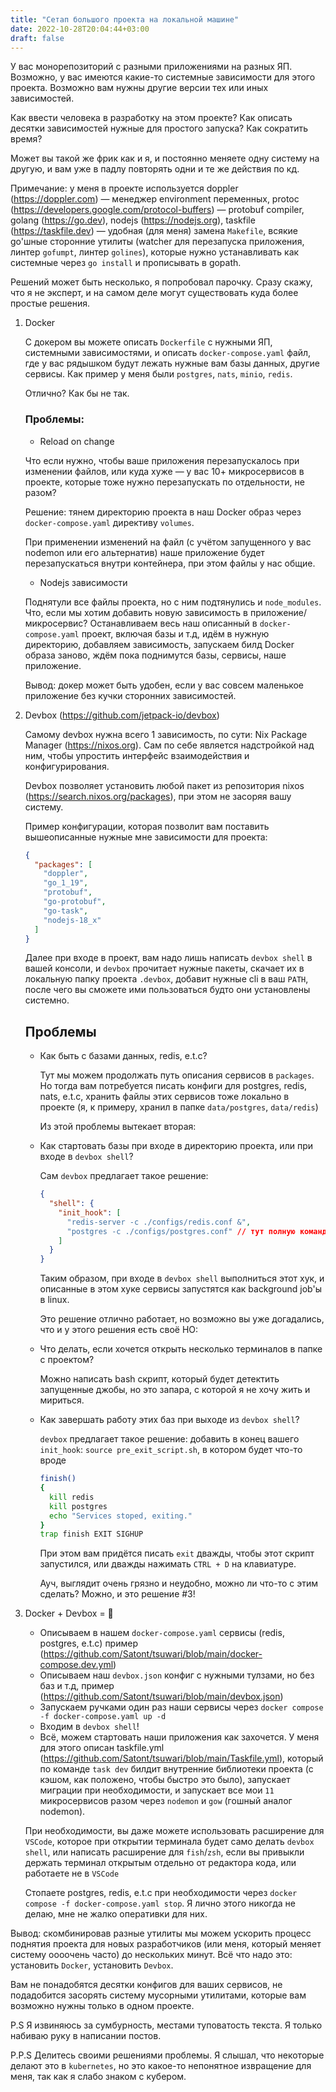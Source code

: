 ```yaml
---
title: "Cетап большого проекта на локальной машине"
date: 2022-10-28T20:04:44+03:00
draft: false
---
```


У вас монорепозиторий с разными приложениями на разных ЯП. Возможно, у вас имеются какие-то системные зависимости для этого проекта. Возможно вам нужны другие версии тех или иных зависимостей.

Как ввести человека в разработку на этом проекте? Как описать десятки зависимостей нужные для простого запуска? Как сократить время?

Может вы такой же фрик как и я, и постоянно меняете одну систему на другую, и вам уже в падлу повторять одни и те же действия по кд.

Примечание: у меня в проекте используется doppler (https://doppler.com) — менеджер environment переменных, protoc (https://developers.google.com/protocol-buffers) — protobuf compiler, golang (https://go.dev), nodejs (https://nodejs.org), taskfile (https://taskfile.dev) — удобная (для меня) замена `Makefile`, всякие go'шные сторонние утилиты (watcher для перезапуска приложения, линтер `gofumpt`, линтер `golines`), которые нужно устанавливать как системные через `go install` и прописывать в gopath.

Решений может быть несколько, я попробовал парочку. Сразу скажу, что я не эксперт, и на самом деле могут существовать куда более простые решения.

1. Docker

    С докером вы можете описать `Dockerfile` с нужными ЯП, системными зависимостями, и описать `docker-compose.yaml` файл, где у вас рядышком будут лежать нужные вам базы данных, другие сервисы. Как пример у меня были `postgres`, `nats`, `minio`, `redis`.

    Отлично? Как бы не так.

    ### Проблемы:

    * Reload on change
    
    Что если нужно, чтобы ваше приложения перезапускалось при изменении файлов, или куда хуже — у вас 10+ микросервисов в проекте, которые тоже нужно перезапускать по отдельности, не разом?

    Решение: тянем директорию проекта в наш Docker образ через `docker-compose.yaml` директиву `volumes`.

    При применении изменений на файл (с учётом запущенного у вас nodemon или его альтернатив) наше приложение будет перезапускаться внутри контейнера, при этом файлы у нас общие.

    * Nodejs зависимости

    Поднятули все файлы проекта, но с ним подтянулись и `node_modules`. Что, если мы хотим добавить новую зависимость в приложение/микросервис? Останавливаем весь наш описанный в `docker-compose.yaml` проект, включая базы и т.д, идём в нужную директорию, добавляем зависимость, запускаем билд Docker образа заново, ждём пока поднимутся базы, сервисы, наше приложение.

    Вывод: докер может быть удобен, если у вас совсем маленькое приложение без кучки сторонних зависимостей.

2. Devbox (https://github.com/jetpack-io/devbox)

    Самому devbox нужна всего 1 зависимость, по сути: Nix Package Manager (https://nixos.org). Сам по себе является надстройкой над ним, чтобы упростить интерфейс взаимодействия и конфигурирования.

    Devbox позволяет установить любой пакет из репозитория nixos (https://search.nixos.org/packages), при этом не засоряя вашу систему. 

    Пример конфигурации, которая позволит вам поставить вышеописанные нужные мне зависимости для проекта: 

    ```json
    {
      "packages": [
        "doppler",
        "go_1_19",
        "protobuf",
        "go-protobuf",
        "go-task",
        "nodejs-18_x"
      ]
    }
    ```

    Далее при входе в проект, вам надо лишь написать `devbox shell` в вашей консоли, и `devbox` прочитает нужные пакеты, скачает их в локальную папку проекта `.devbox`, добавит нужные cli в ваш `PATH`, после чего вы сможете ими пользоваться будто они установлены системно.

    ## Проблемы

    * Как быть с базами данных, redis, e.t.c?

      Тут мы можем продолжать путь описания сервисов в `packages`. Но тогда вам потребуется писать конфиги для postgres, redis, nats, e.t.c, хранить файлы этих сервисов тоже локально в проекте (я, к примеру, хранил в папке `data/postgres`, `data/redis`)

      Из этой проблемы вытекает вторая:

    * Как стартовать базы при входе в директорию проекта, или при входе в `devbox shell`?

      Сам `devbox` предлагает такое решение:

      ```json
      {
        "shell": {
          "init_hook": [
            "redis-server -c ./configs/redis.conf &",
            "postgres -c ./configs/postgres.conf" // тут полную команду я не помню, потому это лишь абстрактный пример.
          ]
        }
      }
      ```

      Таким образом, при входе в `devbox shell` выполниться этот хук, и описанные в этом хуке сервисы запустятся как background job'ы в linux. 


      Это решение отлично работает, но возможно вы уже догадались, что и у этого решения есть своё НО:

    * Что делать, если хочется открыть несколько терминалов в папке с проектом?

      Можно написать bash скрипт, который будет детектить запущенные джобы, но это запара, с которой я не хочу жить и мириться.

    * Как завершать работу этих баз при выходе из `devbox shell`?

      `devbox` предлагает такое решение: добавить в конец вашего `init_hook`: `source pre_exit_script.sh`, в котором будет что-то вроде

      ```bash
      finish()
      {
        kill redis
        kill postgres
        echo "Services stoped, exiting."
      }
      trap finish EXIT SIGHUP
      ```

      При этом вам придётся писать `exit` дважды, чтобы этот скрипт запустился, или дважды нажимать `CTRL + D` на клавиатуре.

      Ауч, выглядит очень грязно и неудобно, можно ли что-то с этим сделать? Можно, и это решение #3!

3. Docker + Devbox = 🥰

    * Описываем в нашем `docker-compose.yaml` сервисы (redis, postgres, e.t.c) пример (https://github.com/Satont/tsuwari/blob/main/docker-compose.dev.yml)
    *  Описываем наш `devbox.json` конфиг с нужными тулзами, но без баз и т.д, пример (https://github.com/Satont/tsuwari/blob/main/devbox.json)
    *  Запускаем ручками один раз наши сервисы через `docker compose -f docker-compose.yaml up -d`
    *  Входим в `devbox shell`!
    *  Всё, можем стартовать наши приложения как захочется. 
    У меня для этого описан taskfile.yml (https://github.com/Satont/tsuwari/blob/main/Taskfile.yml), который по команде `task dev` билдит внутренние библиотеки проекта (с кэшом, как положено, чтобы быстро это было), запускает миграции при необходимости, и запускает все мои `11` микросервисов разом через `nodemon` и `gow` (гошный аналог nodemon).


    При необходимости, вы даже можете использовать расширение для `VSCode`, которое при открытии терминала будет само делать `devbox shell`, или написать расширение для `fish`/`zsh`, если вы привыкли держать терминал открытым отдельно от редактора кода, или работаете не в `VSCode`


    Стопаете postgres, redis, e.t.c при необходимости через `docker compose -f docker-compose.yaml stop`. Я лично этого никогда не делаю, мне не жалко оперативки для них.


Вывод: скомбинировав разные утилиты мы можем ускорить процесс поднятия проекта для новых разработчиков (или меня, который меняет систему оооочень часто) до нескольких минут. Всё что надо это: установить `Docker`, установить `Devbox`.

Вам не понадобятся десятки конфигов для ваших сервисов, не подадобится засорять систему мусорными утилитами, которые вам возможно нужны только в одном проекте.



P.S Я извиняюсь за сумбурность, местами туповатость текста. Я только набиваю руку в написании постов.



P.P.S Делитесь своими решениями проблемы. Я слышал, что некоторые делают это в `kubernetes`, но это какое-то непонятное извращение для меня, так как я слабо знаком с кубером.
